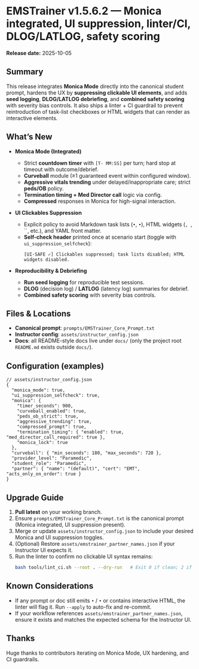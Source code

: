 # EMSTrainer v1.5.6.2 — Monica integrated, UI suppression, linter/CI, DLOG/LATLOG, safety scoring

**Release date:** 2025-10-05

## Summary
This release integrates **Monica Mode** directly into the canonical student prompt, hardens the UX by **suppressing clickable UI elements**, and adds **seed logging**, **DLOG/LATLOG debriefing**, and **combined safety scoring** with severity bias controls. It also ships a linter + CI guardrail to prevent reintroduction of task-list checkboxes or HTML widgets that can render as interactive elements.

## What’s New
- **Monica Mode (Integrated)**
  - Strict **countdown timer** with `[T- MM:SS]` per turn; hard stop at timeout with outcome/debrief.
  - **Curveball** module (≥1 guaranteed event within configured window).
  - **Aggressive vitals trending** under delayed/inappropriate care; strict **peds/OB** policy.
  - **Termination timing + Med Director call** logic via config.
  - **Compressed** responses in Monica for high-signal interaction.

- **UI Clickables Suppression**
  - Explicit policy to avoid Markdown task lists (`•`, `•`), HTML widgets (``, ``, ``, etc.), and YAML front matter.
  - **Self-check header** printed once at scenario start (toggle with `ui_suppression_selfcheck`):
    ```
    [UI-SAFE ✓] Clickables suppressed; task lists disabled; HTML widgets disabled.
    ```

- **Reproducibility & Debriefing**
  - **Run seed logging** for reproducible test sessions.
  - **DLOG** (decision log) / **LATLOG** (latency log) summaries for debrief.
  - **Combined safety scoring** with severity bias controls.

## Files & Locations
- **Canonical prompt**: `prompts/EMSTrainer_Core_Prompt.txt`
- **Instructor config**: `assets/instructor_config.json`
- **Docs**: all README-style docs live under `docs/` (only the project root `README.md` exists outside `docs/`).

## Configuration (examples)
```jsonc
// assets/instructor_config.json
{
  "monica_mode": true,
  "ui_suppression_selfcheck": true,
  "monica": {
    "timer_seconds": 900,
    "curveball_enabled": true,
    "peds_ob_strict": true,
    "aggressive_trending": true,
    "compressed_prompt": true,
    "termination_timing": { "enabled": true, "med_director_call_required": true },
    "monica_lock": true
  },
  "curveball": { "min_seconds": 180, "max_seconds": 720 },
  "provider_level": "Paramedic",
  "student_role": "Paramedic",
  "partner": { "name": "(default)", "cert": "EMT", "acts_only_on_order": true }
}
```

## Upgrade Guide
1. **Pull latest** on your working branch.
2. Ensure `prompts/EMSTrainer_Core_Prompt.txt` is the canonical prompt (Monica integrated, UI suppression present).
3. Merge or update `assets/instructor_config.json` to include your desired Monica and UI suppression toggles.
4. (Optional) Restore `assets/emstrainer_partner_names.json` if your Instructor UI expects it.
5. Run the linter to confirm no clickable UI syntax remains:
   ```bash
   bash tools/lint_ci.sh --root . --dry-run   # Exit 0 if clean; 2 if changes needed
   ```

## Known Considerations
- If any prompt or doc still emits `•` / `•` or contains interactive HTML, the linter will flag it. Run `--apply` to auto-fix and re-commit.
- If your workflow references `assets/emstrainer_partner_names.json`, ensure it exists and matches the expected schema for the Instructor UI.

## Thanks
Huge thanks to contributors iterating on Monica Mode, UX hardening, and CI guardrails.
